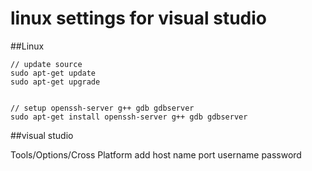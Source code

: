 # linux settings for visual studio

##Linux

```
// update source
sudo apt-get update
sudo apt-get upgrade


// setup openssh-server g++ gdb gdbserver
sudo apt-get install openssh-server g++ gdb gdbserver
```

##visual studio

Tools/Options/Cross Platform
add host name port username password